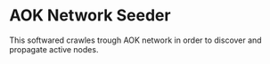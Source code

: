 # AOK Network Seeder

This softwared crawles trough AOK network in order to discover and propagate active nodes.
